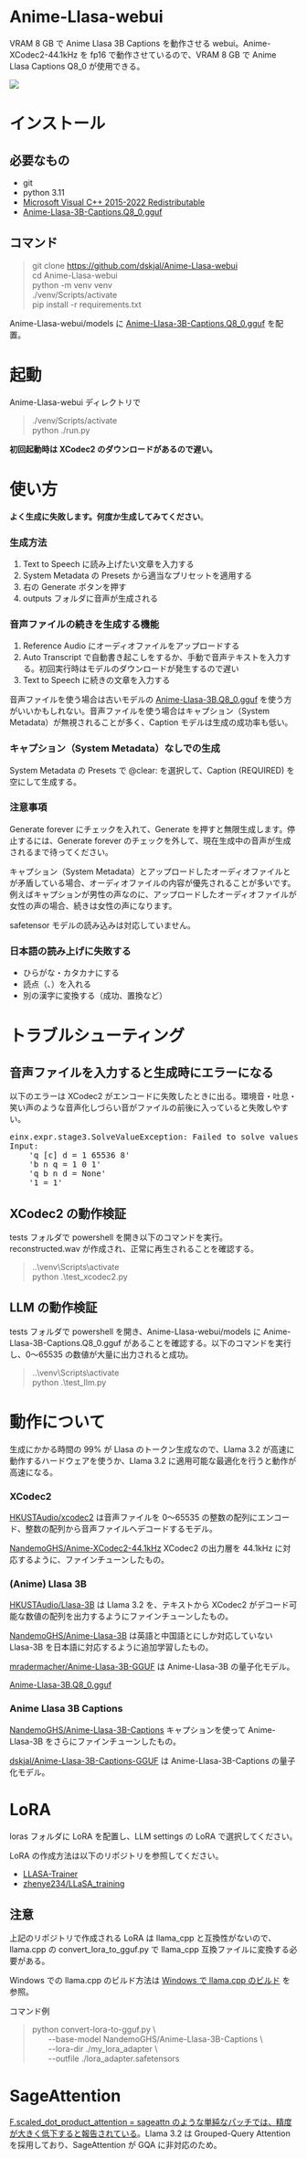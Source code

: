 # Anime-Llasa-webui
VRAM 8 GB で Anime Llasa 3B Captions を動作させる webui。Anime-XCodec2-44.1kHz を fp16 で動作させているので、VRAM 8 GB で Anime Llasa Captions Q8_0 が使用できる。

![](https://github.com/dskjal/Anime-Llasa-webui/blob/main/images/ui.png)

# インストール

## 必要なもの
- git
- python 3.11
- [Microsoft Visual C++ 2015-2022 Redistributable](https://learn.microsoft.com/ja-jp/cpp/windows/latest-supported-vc-redist?view=msvc-170)
- [Anime-Llasa-3B-Captions.Q8_0.gguf](https://huggingface.co/dskjal/Anime-Llasa-3B-Captions-GGUF/blob/main/Anime-Llasa-3B-Captions.Q8_0.gguf)

## コマンド
> git clone https://github.com/dskjal/Anime-Llasa-webui  
> cd Anime-Llasa-webui  
> python -m venv venv  
> ./venv/Scripts/activate  
> pip install -r requirements.txt  


Anime-Llasa-webui/models に [Anime-Llasa-3B-Captions.Q8_0.gguf](https://huggingface.co/dskjal/Anime-Llasa-3B-Captions-GGUF/blob/main/Anime-Llasa-3B-Captions.Q8_0.gguf) を配置。

# 起動
Anime-Llasa-webui ディレクトリで
> ./venv/Scripts/activate  
> python ./run.py

**初回起動時は XCodec2 のダウンロードがあるので遅い。**

# 使い方

**よく生成に失敗します。何度か生成してみてください**。

### 生成方法

1. Text to Speech に読み上げたい文章を入力する
2. System Metadata の Presets から適当なプリセットを適用する
3. 右の Generate ボタンを押す
4. outputs フォルダに音声が生成される

### 音声ファイルの続きを生成する機能

1. Reference Audio にオーディオファイルをアップロードする
2. Auto Transcript で自動書き起こしをするか、手動で音声テキストを入力する。初回実行時はモデルのダウンロードが発生するので遅い
3. Text to Speech に続きの文章を入力する

音声ファイルを使う場合は古いモデルの [Anime-Llasa-3B.Q8_0.gguf](https://huggingface.co/mradermacher/Anime-Llasa-3B-GGUF/blob/main/Anime-Llasa-3B.Q8_0.gguf) を使う方がいいかもしれない。音声ファイルを使う場合はキャプション（System Metadata）が無視されることが多く、Caption モデルは生成の成功率も低い。

### キャプション（System Metadata）なしでの生成

System Metadata の Presets で @clear: を選択して、Caption (REQUIRED) を空にして生成する。

### 注意事項

Generate forever にチェックを入れて、Generate を押すと無限生成します。停止するには、Generate forever のチェックを外して、現在生成中の音声が生成されるまで待ってください。

キャプション（System Metadata）とアップロードしたオーディオファイルとが矛盾している場合、オーディオファイルの内容が優先されることが多いです。例えばキャプションが男性の声なのに、アップロードしたオーディオファイルが女性の声の場合、続きは女性の声になります。

safetensor モデルの読み込みは対応していません。

### 日本語の読み上げに失敗する
- ひらがな・カタカナにする
- 読点（、）を入れる
- 別の漢字に変換する（成功、置換など）

# トラブルシューティング
## 音声ファイルを入力すると生成時にエラーになる
以下のエラーは XCodec2 がエンコードに失敗したときに出る。環境音・吐息・笑い声のような音声化しづらい音がファイルの前後に入っていると失敗しやすい。

<pre>
einx.expr.stage3.SolveValueException: Failed to solve values of expressions. Axis 'n' has value 0 <= 0
Input:
    'q [c] d = 1 65536 8'
    'b n q = 1 0 1'
    'q b n d = None'
    '1 = 1'
</pre>

## XCodec2 の動作検証
tests フォルダで powershell を開き以下のコマンドを実行。reconstructed.wav が作成され、正常に再生されることを確認する。

> ..\venv\Scripts\activate  
> python .\test_xcodec2.py


## LLM の動作検証
tests フォルダで powershell を開き、Anime-Llasa-webui/models に Anime-Llasa-3B-Captions.Q8_0.gguf があることを確認する。以下のコマンドを実行し、0～65535 の数値が大量に出力されると成功。

> ..\venv\Scripts\activate  
> python .\test_llm.py

# 動作について

生成にかかる時間の 99% が Llasa のトークン生成なので、Llama 3.2 が高速に動作するハードウェアを使うか、Llama 3.2 に適用可能な最適化を行うと動作が高速になる。

### XCodec2

[HKUSTAudio/xcodec2](https://huggingface.co/HKUSTAudio/xcodec2) は音声ファイルを 0～65535 の整数の配列にエンコード、整数の配列から音声ファイルへデコードするモデル。

[NandemoGHS/Anime-XCodec2-44.1kHz](https://huggingface.co/NandemoGHS/Anime-XCodec2-44.1kHz) XCodec2 の出力層を 44.1kHz に対応するように、ファインチューンしたもの。

### (Anime) Llasa 3B

[HKUSTAudio/Llasa-3B](https://huggingface.co/HKUSTAudio/Llasa-3B) は Llama 3.2 を、テキストから XCodec2 がデコード可能な数値の配列を出力するようにファインチューンしたもの。

[NandemoGHS/Anime-Llasa-3B](https://huggingface.co/NandemoGHS/Anime-Llasa-3B) は英語と中国語とにしか対応していない Llasa-3B を日本語に対応するように追加学習したもの。

[mradermacher/Anime-Llasa-3B-GGUF](https://huggingface.co/mradermacher/Anime-Llasa-3B-GGUF) は Anime-Llasa-3B の量子化モデル。

[Anime-Llasa-3B.Q8_0.gguf](https://huggingface.co/mradermacher/Anime-Llasa-3B-GGUF/blob/main/Anime-Llasa-3B.Q8_0.gguf) 

### Anime Llasa 3B Captions

[NandemoGHS/Anime-Llasa-3B-Captions](https://huggingface.co/NandemoGHS/Anime-Llasa-3B-Captions) キャプションを使って Anime-Llasa-3B をさらにファインチューンしたもの。

[dskjal/Anime-Llasa-3B-Captions-GGUF](https://huggingface.co/dskjal/Anime-Llasa-3B-Captions-GGUF/blob/main/Anime-Llasa-3B-Captions.Q8_0.gguf) は Anime-Llasa-3B-Captions の量子化モデル。



# LoRA

loras フォルダに LoRA を配置し、LLM settings の LoRA で選択してください。

LoRA の作成方法は以下のリポジトリを参照してください。
- [LLASA-Trainer](https://github.com/laksjdjf/llasa-trainer)
- [zhenye234/LLaSA_training](https://github.com/zhenye234/LLaSA_training/tree/main)

## 注意

上記のリポジトリで作成される LoRA は llama_cpp と互換性がないので、llama.cpp の convert_lora_to_gguf.py で llama_cpp 互換ファイルに変換する必要がある。

Windows での llama.cpp のビルド方法は [Windows で llama.cpp のビルド](https://dskjal.com/deeplearning/build-llama-cpp.html) を参照。

コマンド例

> python convert-lora-to-gguf.py \\  
> &emsp;&emsp;--base-model NandemoGHS/Anime-Llasa-3B-Captions \\  
> &emsp;&emsp;--lora-dir ./my_lora_adapter \\  
> &emsp;&emsp;--outfile ./lora_adapter.safetensors

# SageAttention

[F.scaled_dot_product_attention = sageattn のような単純なパッチでは、精度が大きく低下すると報告されている](https://github.com/thu-ml/SageAttention/issues/55)。Llama 3.2 は Grouped-Query Attention を採用しており、SageAttention が GQA に非対応のため。

